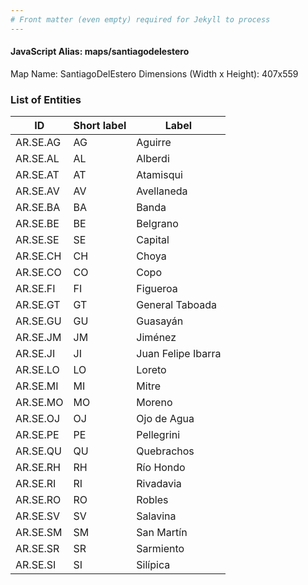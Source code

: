 ```yaml
---
# Front matter (even empty) required for Jekyll to process
---
```


#### JavaScript Alias: maps/santiagodelestero

Map Name: SantiagoDelEstero
Dimensions (Width x Height): 407x559

### List of Entities

ID  | Short label | Label
---|---|---|
AR.SE.AG  | AG          | Aguirre            
AR.SE.AL  | AL          | Alberdi            
AR.SE.AT  | AT          | Atamisqui          
AR.SE.AV  | AV          | Avellaneda         
AR.SE.BA  | BA          | Banda              
AR.SE.BE  | BE          | Belgrano           
AR.SE.SE  | SE          | Capital            
AR.SE.CH  | CH          | Choya              
AR.SE.CO  | CO          | Copo               
AR.SE.FI  | FI          | Figueroa           
AR.SE.GT  | GT          | General Taboada    
AR.SE.GU  | GU          | Guasayán           
AR.SE.JM  | JM          | Jiménez            
AR.SE.JI  | JI          | Juan Felipe Ibarra 
AR.SE.LO  | LO          | Loreto             
AR.SE.MI  | MI          | Mitre              
AR.SE.MO  | MO          | Moreno             
AR.SE.OJ  | OJ          | Ojo de Agua        
AR.SE.PE  | PE          | Pellegrini         
AR.SE.QU  | QU          | Quebrachos         
AR.SE.RH  | RH          | Río Hondo          
AR.SE.RI  | RI          | Rivadavia          
AR.SE.RO  | RO          | Robles             
AR.SE.SV  | SV          | Salavina           
AR.SE.SM  | SM          | San Martín         
AR.SE.SR  | SR          | Sarmiento          
AR.SE.SI  | SI          | Silípica           

